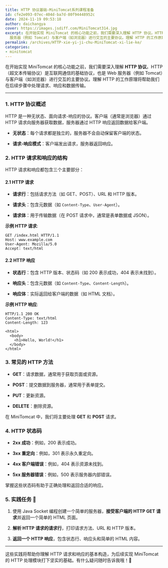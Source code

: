 ```yaml
---
title: HTTP 协议基础-MiniTomcat系列课程准备
id: cfe2e093-07ec-404d-ba7d-80f94448952c
date: 2024-11-19 09:53:18
author: daichangya
cover: https://images.jsdiff.com/MiniTomcat314.jpg
excerpt: 在开始实现 MiniTomcat 的核心功能之前，我们需要深入理解 HTTP 协议。HTTP（超文本传输协议）是互联网通信的基础协议，也是 Web
  服务器（例如 Tomcat）与客户端（如浏览器）进行交互的主要协议。理解 HTTP 的工作原理将帮助我们在后续步骤中处理请求、响应和数据传输。 1. H
permalink: /archives/HTTP-xie-yi-ji-chu-MiniTomcat-xi-lie-ke/
categories:
- minitomcat
---
```


在开始实现 MiniTomcat 的核心功能之前，我们需要深入理解 **HTTP 协议**。HTTP（超文本传输协议）是互联网通信的基础协议，也是 Web 服务器（例如 Tomcat）与客户端（如浏览器）进行交互的主要协议。理解 HTTP 的工作原理将帮助我们在后续步骤中处理请求、响应和数据传输。

* * *

### 1\. HTTP 协议概述

HTTP 是一种无状态、面向请求-响应的协议。客户端（通常是浏览器）通过 HTTP 请求向服务器获取数据，服务器通过 HTTP 响应返回数据给客户端。

+   **无状态**：每个请求都是独立的，服务器不会自动保留客户端的状态。
    
+   **请求-响应模式**：客户端发出请求，服务器返回响应。
    

### 2\. HTTP 请求和响应的结构

HTTP 请求和响应都包含三个主要部分：

#### 2.1 HTTP 请求

+   **请求行**：包括请求方法（如 GET、POST）、URL 和 HTTP 版本。
    
+   **请求头**：包含元数据（如 `Content-Type`、`User-Agent`）。
    
+   **请求体**：用于传输数据（在 POST 请求中，通常是表单数据或 JSON）。
    

**示例 HTTP 请求**:

```
GET /index.html HTTP/1.1
Host: www.example.com
User-Agent: Mozilla/5.0
Accept: text/html
```

#### 2.2 HTTP 响应

+   **状态行**：包含 HTTP 版本、状态码（如 200 表示成功，404 表示未找到）。
    
+   **响应头**：包含元数据（如 `Content-Type`、`Content-Length`）。
    
+   **响应体**：实际返回给客户端的数据（如 HTML 文档）。
    

**示例 HTTP 响应**:

```
HTTP/1.1 200 OK
Content-Type: text/html
Content-Length: 123

<html>
  <body>
    <h1>Hello, World!</h1>
  </body>
</html>
```

### 3\. 常见的 HTTP 方法

+   **GET**：请求数据，通常用于获取页面或资源。
    
+   **POST**：提交数据到服务器，通常用于表单提交。
    
+   **PUT**：更新资源。
    
+   **DELETE**：删除资源。
    

在 MiniTomcat 中，我们将主要处理 **GET** 和 **POST** 请求。

### 4\. HTTP 状态码

+   **2xx 成功**：例如，200 表示成功。
    
+   **3xx 重定向**：例如，301 表示永久重定向。
    
+   **4xx 客户端错误**：例如，404 表示资源未找到。
    
+   **5xx 服务器错误**：例如，500 表示服务器内部错误。
    

掌握这些状态码有助于正确处理和返回合适的响应。

### 5\. 实践任务 📝

1.  使用 Java Socket 编程创建一个简单的服务器，**接受客户端的 HTTP GET 请求**并返回一个简单的 HTML 页面。
    
2.  **解析 HTTP 请求的请求行**，打印请求方法、URL 和 HTTP 版本。
    
3.  **返回一个 HTTP 响应**，包含状态行、响应头和简单的 HTML 内容。
    

* * *

这些实践将帮助你理解 HTTP 请求和响应的基本构造，为后续实现 MiniTomcat 的 HTTP 处理模块打下坚实的基础。有什么疑问随时告诉我哦！🦌